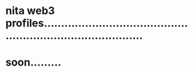 # nita web3 profiles..................................................................................
# soon.........
